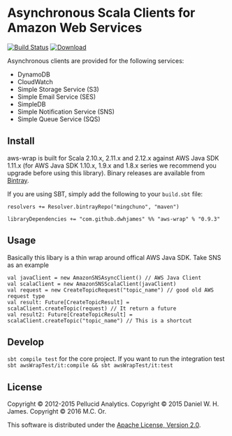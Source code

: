 # Asynchronous Scala Clients for Amazon Web Services

[![Build Status](https://travis-ci.org/mingchuno/aws-wrap.svg?branch=master)](https://travis-ci.org/mingchuno/aws-wrap)
[![Download](https://api.bintray.com/packages/mingchuno/maven/aws-wrap/images/download.svg?version=0.9.3)](https://bintray.com/mingchuno/maven/aws-wrap/0.9.3/link)

Asynchronous clients are provided for the following services:

 * DynamoDB
 * CloudWatch
 * Simple Storage Service (S3)
 * Simple Email Service (SES)
 * SimpleDB
 * Simple Notification Service (SNS)
 * Simple Queue Service (SQS)

## Install

aws-wrap is built for Scala 2.10.x, 2.11.x and 2.12.x against AWS Java SDK 1.11.x (for AWS Java SDK 1.10.x, 1.9.x and 1.8.x series we recommend you upgrade before using this library). Binary releases are available from [Bintray]('https://bintray.com/mingchuno/maven/aws-wrap/view?source=watch').

If you are using SBT, simply add the following to your `build.sbt` file:

```
resolvers += Resolver.bintrayRepo("mingchuno", "maven")

libraryDependencies += "com.github.dwhjames" %% "aws-wrap" % "0.9.3"
```

## Usage

Basically this libary is a thin wrap around offical AWS Java SDK. Take SNS as an example

```
val javaClient = new AmazonSNSAsyncClient() // AWS Java Client
val scalaClient = new AmazonSNSScalaClient(javaClient)
val request = new CreateTopicRequest("topic_name") // good old AWS request type
val result: Future[CreateTopicResult] = scalaClient.createTopic(request) // It return a future
val result2: Future[CreateTopicResult] = scalaClient.createTopic("topic_name") // This is a shortcut

```

## Develop

`sbt compile test` for the core project. If you want to run the integration test `sbt awsWrapTest/it:compile && sbt awsWrapTest/it:test`

## License

Copyright © 2012-2015 Pellucid Analytics.
Copyright © 2015 Daniel W. H. James.
Copyright © 2016 M.C. Or.

This software is distributed under the [Apache License, Version 2.0](LICENSE).
